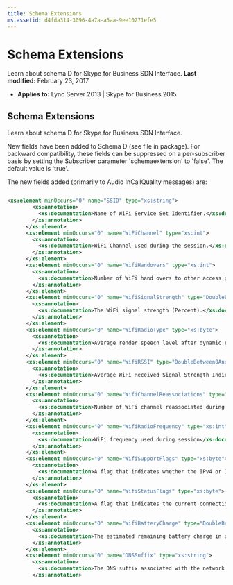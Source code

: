 ```yaml
---
title: Schema Extensions
ms.assetid: d4fda314-3096-4a7a-a5aa-9ee10271efe5
---
```



# Schema Extensions
Learn about schema D for Skype for Business SDN Interface. 
 **Last modified:** February 23, 2017
  
    
    

 * **Applies to:** Lync Server 2013 | Skype for Business 2015

## Schema Extensions

Learn about schema D for Skype for Business SDN Interface. 
  
    
    
New fields have been added to Schema D (see file in package). For backward compatibility, these fields can be suppressed on a per-subscriber basis by setting the Subscriber parameter 'schemaextension' to 'false'. The default value is 'true'. 
  
    
    
The new fields added (primarily to Audio InCallQuality messages) are: 
  
    
    



```xsd

<xs:element minOccurs="0" name="SSID" type="xs:string">
        <xs:annotation>
          <xs:documentation>Name of WiFi Service Set Identifier.</xs:documentation>
        </xs:annotation>
      </xs:element>
      <xs:element minOccurs="0" name="WiFiChannel" type="xs:int">
        <xs:annotation>
          <xs:documentation>WiFi Channel used during the session.</xs:documentation>
        </xs:annotation>
      </xs:element>
      <xs:element minOccurs="0" name="WifiHandovers" type="xs:int">
        <xs:annotation>
          <xs:documentation>Number of WiFi hand overs to other access points during the session.</xs:documentation>
        </xs:annotation>
      </xs:element>
      <xs:element minOccurs="0" name="WifiSignalStrength" type="DoubleBetween0And100">
        <xs:annotation>
          <xs:documentation>The WiFi signal strength (Percent).</xs:documentation>
        </xs:annotation>
      </xs:element>
      <xs:element minOccurs="0" name="WifiRadioType" type="xs:byte">
        <xs:annotation>
          <xs:documentation>Average render speech level after dynamic range compression or analog gain control is applied.</xs:documentation>
        </xs:annotation>
      </xs:element>
      <xs:element minOccurs="0" name="WifiRSSI" type="DoubleBetween0And100">
        <xs:annotation>
          <xs:documentation>Average WiFi Received Signal Strength Indication value. (Percent)</xs:documentation>
        </xs:annotation>
      </xs:element>
      <xs:element minOccurs="0" name="WifiChannelReassociations" type="xs:int">
        <xs:annotation>
          <xs:documentation>Number of WiFi channel reassociated during session</xs:documentation>
        </xs:annotation>
      </xs:element>
      <xs:element minOccurs="0" name="WifiRadioFrequency" type="xs:int">
        <xs:annotation>
          <xs:documentation>WiFi frequency used during session</xs:documentation>
        </xs:annotation>
      </xs:element>
      <xs:element minOccurs="0" name="WifiSupportFlags" type="xs:byte">
        <xs:annotation>
          <xs:documentation>A flag that indicates whether the IPv4 or IPv6 protocols are supported. SupportFlag_IPv4=1, IPv6=2.</xs:documentation>
        </xs:annotation>
      </xs:element>
      <xs:element minOccurs="0" name="WifiStatusFlags" type="xs:byte">
        <xs:annotation>
          <xs:documentation>A flag that indicates the current connection status. StatusFlag_VPN=1.</xs:documentation>
        </xs:annotation>
      </xs:element>
      <xs:element minOccurs="0" name="WifiBatteryCharge" type="DoubleBetween0And100">
        <xs:annotation>
          <xs:documentation>The estimated remaining battery charge in percentage points [0-99], with 0 indicating that the device was plugged in.</xs:documentation>
        </xs:annotation>
      </xs:element>
      <xs:element minOccurs="0" name="DNSSuffix" type="xs:string">
        <xs:annotation>
          <xs:documentation>The DNS suffix associated with the network adapter</xs:documentation>
        </xs:annotation>

```


